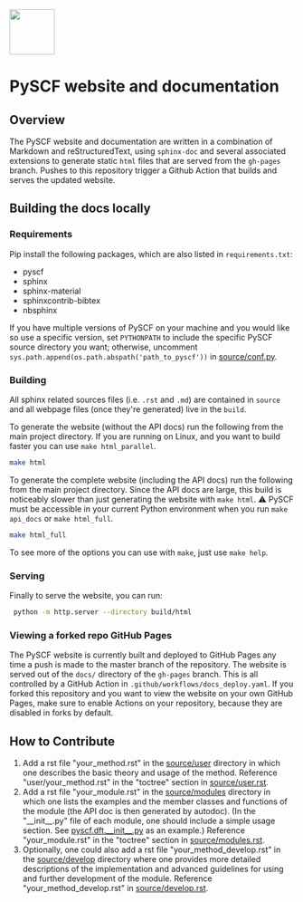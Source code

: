 <div align="left">
  <img src="https://github.com/pyscf/pyscf-doc/blob/master/logo/pyscf-logo.png" height="80px"/>
</div>

PySCF website and documentation
===============================

## Overview

The PySCF website and documentation are written in a combination of Markdown and
reStructuredText, using `sphinx-doc` and several associated extensions to
generate static `html` files that are served from the `gh-pages` branch.  Pushes
to this repository trigger a Github Action that builds and serves the updated
website.

## Building the docs locally

### Requirements

Pip install the following packages, which are also listed in `requirements.txt`:

- pyscf
- sphinx
- sphinx-material
- sphinxcontrib-bibtex
- nbsphinx

If you have multiple versions of PySCF on your machine and you would like so use
a specific version, set `PYTHONPATH` to include the specific PySCF source
directory you want; otherwise, uncomment
`sys.path.append(os.path.abspath('path_to_pyscf'))` in
[source/conf.py](source/conf.py).

### Building
All sphinx related sources files (i.e. `.rst` and `.md`) are contained in `source` and all webpage files (once they're generated) live in the `build`.

To generate the website (without the API docs) run the following from the main project directory.
If you are running on Linux, and you want to build faster you can use `make html_parallel`.

```bash
make html
```

To generate the complete website (including the API docs) run the following from the main project directory.
Since the API docs are large, this build is noticeably slower than just generating the website with `make html`.
:warning: PySCF must be accessible in your current Python environment when you run `make api_docs` or `make html_full`.

```bash
make html_full
```

To see more of the options you can use with `make`, just use `make help`.


### Serving
Finally to serve the website, you can run:

```bash
 python -m http.server --directory build/html
```

### Viewing a forked repo GitHub Pages

The PySCF website is currently built and deployed to GitHub Pages any time a push is made to the master branch of the repository.
The website is served out of the `docs/` directory of the `gh-pages` branch.
This is all controlled by a GitHub Action in `.github/workflows/docs_deploy.yaml`.
If you forked this repository and you want to view the website on your own GitHub Pages, make sure to enable Actions on your repository,
because they are disabled in forks by default.

## How to Contribute

1.  Add a rst file \"your\_method.rst\" in the [source/user](source/user/) directory in which one describes the basic theory and usage of the method. Reference \"user/your\_method.rst\" in the \"toctree\" section in [source/user.rst](source/user.rst).
2.  Add a rst file \"your\_module.rst\" in the [source/modules](source/modules/) directory in which one lists the examples and the member classes and functions of the module (the API doc is then generated by autodoc). (In the \"\_\_init\_\_.py\" file of each module, one should include a simple usage section. See [pyscf.dft.\_\_init\_\_.py](https://github.com/pyscf/pyscf/blob/master/pyscf/dft/__init__.py) as an example.) Reference \"your\_module.rst\" in the \"toctree\" section in [source/modules.rst](source/modules.rst).
3.  Optionally, one could also add a rst file \"your\_method\_develop.rst\" in the  [source/develop](source/develop/) directory where one provides more detailed descriptions of the implementation and advanced guidelines for using and further development of the module. Reference \"your\_method\_develop.rst\" in [source/develop.rst](source/develop.rst). 
